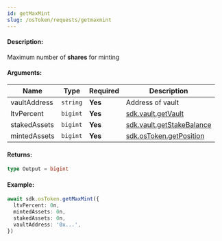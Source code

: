 ```yaml
---
id: getMaxMint
slug: /osToken/requests/getmaxmint
---
```


#### Description:

Maximum number of **shares** for minting

#### Arguments:
| Name         | Type     | Required | Description                                          |
|--------------|----------|----------|------------------------------------------------------|
| vaultAddress | `string` | **Yes**  | Address of vault                                     |
| ltvPercent   | `bigint` | **Yes**  | [sdk.vault.getVault](/vault/requests/getvault)               |
| stakedAssets | `bigint` | **Yes**  | [sdk.vault.getStakeBalance](/vault/requests/getstakebalance) |
| mintedAssets | `bigint` | **Yes**  | [sdk.osToken.getPosition](/osToken/requests/getposition)              |

#### Returns:

```ts
type Output = bigint
```
#### Example:

```ts
await sdk.osToken.getMaxMint({
  ltvPercent: 0n,
  mintedAssets: 0n,
  stakedAssets: 0n,
  vaultAddress: '0x...',
})
```
